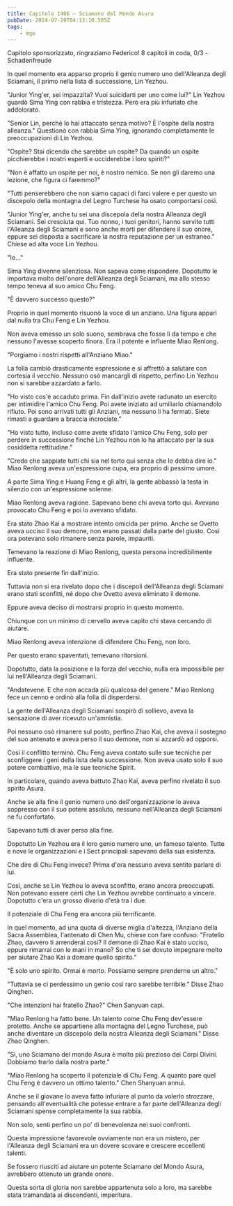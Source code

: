 ```yaml
---
title: Capitolo 1406 – Sciamano del Mondo Asura
pubDate: 2024-07-20T04:13:16.505Z
tags:
    - mga
---
```



Capitolo sponsorizzato, ringraziamo Federico!
8 capitoli in coda, 0/3
-Schadenfreude


In quel momento era apparso proprio il genio numero uno dell'Alleanza degli Sciamani, il primo nella lista di successione, Lin Yezhou.


"Junior Ying'er, sei impazzita? Vuoi suicidarti per uno come lui?" Lin Yezhou guardò Sima Ying con rabbia e tristezza. Però era più infuriato che addolorato.


"Senior Lin, perché lo hai attaccato senza motivo? È l'ospite della nostra alleanza." Questionò con rabbia Sima Ying, ignorando completamente le preoccupazioni di Lin Yezhou.


"Ospite? Stai dicendo che sarebbe un ospite? Da quando un ospite picchierebbe i nostri esperti e ucciderebbe i loro spiriti?"


"Non è affatto un ospite per noi, è nostro nemico. Se non gli daremo una lezione, che figura ci faremmo?"


"Tutti penserebbero che non siamo capaci di farci valere e per questo un discepolo della montagna del Legno Turchese ha osato comportarsi così.


"Junior Ying'er, anche tu sei una discepola della nostra Alleanza degli Sciamani. Sei cresciuta qui. Tuo nonno, i tuoi genitori, hanno servito tutti l'Alleanza degli Sciamani e sono anche morti per difendere il suo onore, eppure sei disposta a sacrificare la nostra reputazione per un estraneo." Chiese ad alta voce Lin Yezhou.


"Io..."


Sima Ying divenne silenziosa. Non sapeva come rispondere. Dopotutto le importava molto dell'onore dell'Alleanza degli Sciamani, ma allo stesso tempo teneva al suo amico Chu Feng.


"È davvero successo questo?"


Proprio in quel momento risuonò la voce di un anziano. Una figura apparì dal nulla tra Chu Feng e Lin Yezhou.


Non aveva emesso un solo suono, sembrava che fosse lì da tempo e che nessuno l'avesse scoperto finora. Era il potente e influente Miao Renlong.


"Porgiamo i nostri rispetti all'Anziano Miao."


La folla cambiò drasticamente espressione e si affrettò a salutare con cortesia il vecchio. Nessuno osò mancargli di rispetto, perfino Lin Yezhou non si sarebbe azzardato a farlo.


"Ho visto cos'è accaduto prima. Fin dall'inizio avete radunato un esercito per intimidire l'amico Chu Feng. Poi avete iniziato ad umiliarlo chiamandolo rifiuto. Poi sono arrivati tutti gli Anziani, ma nessuno li ha fermati. Siete rimasti a guardare a braccia incrociate."




"Ho visto tutto, incluso come avete sfidato l'amico Chu Feng, solo per perdere in successione finché Lin Yezhou non lo ha attaccato per la sua cosiddetta rettitudine."


"Credo che sappiate tutti chi sia nel torto qui senza che lo debba dire io." Miao Renlong aveva un'espressione cupa, era proprio di pessimo umore.


A parte Sima Ying e Huang Feng e gli altri, la gente abbassò la testa in silenzio con un'espressione solenne.


Miao Renlong aveva ragione. Sapevano bene chi aveva torto qui. Avevano provocato Chu Feng e poi lo avevano sfidato.


Era stato Zhao Kai a mostrare intento omicida per primo. Anche se Ovetto aveva ucciso il suo demone, non erano passati dalla parte del giusto. Così ora potevano solo rimanere senza parole, impauriti.


Temevano la reazione di Miao Renlong, questa persona incredibilmente influente.


Era stato presente fin dall'inizio.


Tuttavia non si era rivelato dopo che i discepoli dell'Alleanza degli Sciamani erano stati sconfitti, né dopo che Ovetto aveva eliminato il demone.


Eppure aveva deciso di mostrarsi proprio in questo momento.


Chiunque con un minimo di cervello aveva capito chi stava cercando di aiutare.


Miao Renlong aveva intenzione di difendere Chu Feng, non loro.


Per questo erano spaventati, temevano ritorsioni.


Dopotutto, data la posizione e la forza del vecchio, nulla era impossibile per lui nell'Alleanza degli Sciamani.


"Andatevene. E che non accada più qualcosa del genere." Miao Renlong fece un cenno e ordinò alla folla di disperdersi.


La gente dell'Alleanza degli Sciamani sospirò di sollievo, aveva la sensazione di aver ricevuto un'amnistia.


Poi nessuno osò rimanere sul posto, perfino Zhao Kai, che aveva il sostegno del suo antenato e aveva perso il suo demone, non si azzardò ad opporsi.


Così il conflitto terminò. Chu Feng aveva contato sulle sue tecniche per sconfiggere i geni della lista della successione. Non aveva usato solo il suo potere combattivo, ma le sue tecniche Spirit.


In particolare, quando aveva battuto Zhao Kai, aveva perfino rivelato il suo spirito Asura.


Anche se alla fine il genio numero uno dell'organizzazione lo aveva soppresso con il suo potere assoluto, nessuno nell'Alleanza degli Sciamani ne fu confortato.


Sapevano tutti di aver perso alla fine.


Dopotutto Lin Yezhou era il loro genio numero uno, un famoso talento. Tutte e nove le organizzazioni e i Sect principali sapevano della sua esistenza.


Che dire di Chu Feng invece? Prima d'ora nessuno aveva sentito parlare di lui.


Così, anche se Lin Yezhou lo aveva sconfitto, erano ancora preoccupati. Non potevano essere certi che Lin Yezhou avrebbe continuato a vincere. Dopotutto c'era un grosso divario d'età tra i due.


Il potenziale di Chu Feng era ancora più terrificante.


In quel momento, ad una quota di diverse miglia d'altezza, l'Anziano della Sacra Assemblea, l'antenato di Chen Mu, chiese con fare confuso: "Fratello Zhao, davvero ti arrenderai così? Il demone di Zhao Kai è stato ucciso, eppure rimarrai con le mani in mano? So che ti sei dovuto impegnare molto per aiutare Zhao Kai a domare quello spirito."


"È solo uno spirito. Ormai è morto. Possiamo sempre prenderne un altro."


"Tuttavia se ci perdessimo un genio così raro sarebbe terribile." Disse Zhao Qinghen.


"Che intenzioni hai fratello Zhao?" Chen Sanyuan capì.


"Miao Renlong ha fatto bene. Un talento come Chu Feng dev'essere protetto. Anche se appartiene alla montagna del Legno Turchese, può anche diventare un discepolo della nostra Alleanza degli Sciamani." Disse Zhao Qinghen.


"Sì, uno Sciamano del mondo Asura è molto più prezioso dei Corpi Divini. Dobbiamo trarlo dalla nostra parte."


"Miao Renlong ha scoperto il potenziale di Chu Feng. A quanto pare quel Chu Feng è davvero un ottimo talento." Chen Shanyuan annuì.


Anche se il giovane lo aveva fatto infuriare al punto da volerlo strozzare, pensando all'eventualità che potesse entrare a far parte dell'Alleanza degli Sciamani spense completamente la sua rabbia.


Non solo, sentì perfino un po' di benevolenza nei suoi confronti.


Questa impressione favorevole ovviamente non era un mistero, per l'Alleanza degli Sciamani era un dovere scovare e crescere eccellenti talenti.


Se fossero riusciti ad aiutare un potente Sciamano del Mondo Asura, avrebbero ottenuto un grande onore.


Questa sorta di gloria non sarebbe appartenuta solo a loro, ma sarebbe stata tramandata ai discendenti, imperitura.
                                



